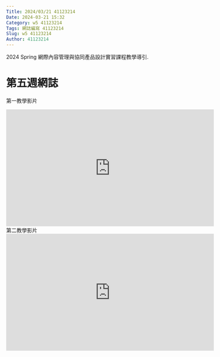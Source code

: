 ```yaml
---
Title: 2024/03/21 41123214
Date: 2024-03-21 15:32
Category: w5 41123214
Tags: 網誌編寫 41123214
Slug: w5 41123214
Author: 41123214
---
```


2024 Spring 網際內容管理與協同產品設計實習課程教學導引.

<!-- PELICAN_END_SUMMARY -->

# 第五週網誌
第一教學影片
<iframe width="560" height="315" src="https://www.youtube.com/embed/RFxnVGaOesU?si=QQeeRsT2Vxp4Y0Es" title="YouTube video player" frameborder="0" allow="accelerometer; autoplay; clipboard-write; encrypted-media; gyroscope; picture-in-picture; web-share" referrerpolicy="strict-origin-when-cross-origin" allowfullscreen></iframe>
第二教學影片
<iframe width="560" height="315" src="https://www.youtube.com/embed/rwfAYitm6Dk?si=Fwlo97IKDhAv2Dn6" title="YouTube video player" frameborder="0" allow="accelerometer; autoplay; clipboard-write; encrypted-media; gyroscope; picture-in-picture; web-share" referrerpolicy="strict-origin-when-cross-origin" allowfullscreen></iframe>